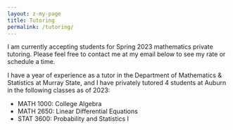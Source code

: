 ```yaml
---
layout: z-my-page
title: Tutoring
permalink: /tutoring/
---
```


I am currently accepting students for Spring 2023 mathematics private tutoring. Please feel free to contact me at my email below to see my rate or schedule a time.

I have a year of experience as a tutor in the Department of Mathematics & Statistics at Murray State, and I have privately tutored 4 students at Auburn in the following classes as of 2023:
  - MATH 1000: College Algebra
  - MATH 2650: Linear Differential Equations
  - STAT 3600: Probability and Statistics I